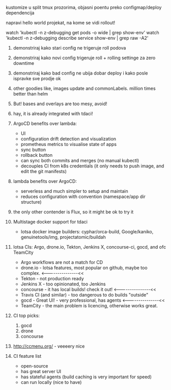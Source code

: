 kustomize u split tmux prozorima, objasni poentu preko configmap/deploy dependencija

napravi hello world projekat, na kome se vidi rollout!

watch 'kubectl -n z-debugging get pods -o wide | grep show-env'
watch 'kubectl -n z-debugging describe service show-env | grep raw -A2'

1. demonstriraj kako stari config ne trigeruje roll podova
2. demonstriraj kako novi config trigeruje roll + rolling settinge za zero downtime
3. demonstriraj kako bad config ne ubija dobar deploy i kako posle ispravke sve prodje ok
4. other goodies like, images update and commonLabels. million times better than helm
5. But! bases and overlays are too mesy, avoid!
6. hay, it is already integrated with tdaci!

7. ArgoCD benefits over lambda:
   * UI
   * configuration drift detection and visualization
   * prometheus metrics to visualise state of apps
   * sync button
   * rollback button
   * can sync both commits and merges (no manual kubectl)
   * decouples CI from k8s credentials (it only needs to push image, and edit the git manifests)
8. lambda benefits over ArgoCD:
   * serverless and much simpler to setup and maintain
   * reduces configuration with convention (namespace/app dir structure)
9. the only other contender is Flux, so it might be ok to try it

10. Multistage docker support for tdaci
    * lotsa docker image builders: cyphar/orca-build, Google/kaniko, genuinetools/img, projectatomic/buildah

12. lotsa CIs: Argo, drone.io, Tekton, Jenkins X, concourse-ci, gocd, and ofc TeamCity
	* Argo workflows are not a match for CD
	* drone.io - lotsa features, most popular on github, maybe too complex. <---------------<<
	* Tekton - not production ready
	* Jenkins X - too opinionated, too Jenkins
	* concourse - it has local builds! check it out! <---------------<<
	* Travis CI (and similar) - too dangerous to do builds "outside"
	* gocd - Great UI! - very professional, has agents <---------------<<
	* TeamCity - the main problem is licencing, otherwise works great.

13. CI top picks:
    1. gocd
	2. drone
	3. concourse

14. http://ccmenu.org/ - veeeery nice

15. CI feature list
	* open-source
	* has great server UI
	* has stateful agents (build caching is very important for speed)
	* can run locally (nice to have)
